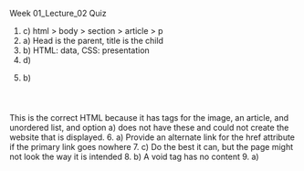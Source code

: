 Week 01_Lecture_02 Quiz

1. c) html > body > section > article > p
2. a) Head is the parent, title is the child
3. b) HTML: data, CSS: presentation
4. d) <p>
5. b)

  <p>
    <img>
    <ul></ul>
    <h2></h2>
  </p>
  <div>
    <nav></nav>
    <h1></h1>
    <h5></h5>
  </div>
This is the correct HTML because it has tags for the image, an article, and unordered list, and option a) does not have these and could not create the website that is displayed.
6. a) Provide an alternate link for the href attribute if the primary link goes nowhere
7. c) Do the best it can, but the page might not look the way it is intended
8. b) A void tag has no content
9. a) <div class="large" class="important" class="sparkly"></div>


